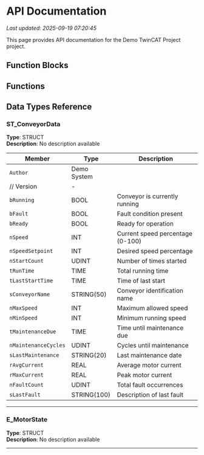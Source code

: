 # API Documentation

*Last updated: 2025-09-19 07:20:45*

This page provides API documentation for the Demo TwinCAT Project project.

## Function Blocks


## Functions


## Data Types Reference

### ST_ConveyorData

**Type**: STRUCT  
**Description**: No description available

| Member | Type | Description |
|--------|------|-------------|
| `Author` | Demo System
	// Version | - |
| `bRunning` | BOOL | Conveyor is currently running |
| `bFault` | BOOL | Fault condition present |
| `bReady` | BOOL | Ready for operation |
| `nSpeed` | INT | Current speed percentage (0-100) |
| `nSpeedSetpoint` | INT | Desired speed percentage |
| `nStartCount` | UDINT | Number of times started |
| `tRunTime` | TIME | Total running time |
| `tLastStartTime` | TIME | Time of last start |
| `sConveyorName` | STRING(50) | Conveyor identification name |
| `nMaxSpeed` | INT | Maximum allowed speed |
| `nMinSpeed` | INT | Minimum running speed |
| `tMaintenanceDue` | TIME | Time until maintenance due |
| `nMaintenanceCycles` | UDINT | Cycles until maintenance |
| `sLastMaintenance` | STRING(20) | Last maintenance date |
| `rAvgCurrent` | REAL | Average motor current |
| `rMaxCurrent` | REAL | Peak motor current |
| `nFaultCount` | UDINT | Total fault occurrences |
| `sLastFault` | STRING(100) | Description of last fault |

---

### E_MotorState

**Type**: STRUCT  
**Description**: No description available


---

